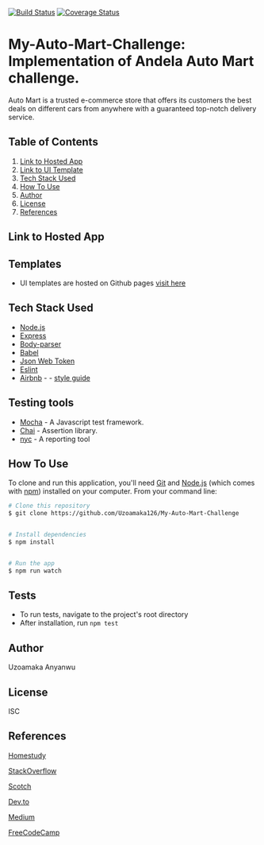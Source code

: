 [![Build Status](https://travis-ci.org/Uzoamaka126/My-Auto-Mart-Challenge.svg?branch=develop)](https://travis-ci.org/Uzoamaka126/My-Auto-Mart-Challenge)
[![Coverage Status](https://coveralls.io/repos/github/Uzoamaka126/My-Auto-Mart-Challenge/badge.svg)](https://coveralls.io/github/Uzoamaka126/My-Auto-Mart-Challenge)
# My-Auto-Mart-Challenge: Implementation of Andela Auto Mart challenge.
Auto Mart is a trusted e-commerce store that offers its customers the best deals on different cars from anywhere with a guaranteed top-notch delivery service.

## Table of Contents
1. <a href="#hosted-app">Link to Hosted App</a>
2. <a href="#UI">Link to UI Template</a>
3. <a href="#tech-stack-used">Tech Stack Used</a>
4. <a href="#Testing tools">How To Use</a>
5. <a href="#author">Author</a>
6. <a href="#license">License</a>
7. <a href="#references">References</a>

## Link to Hosted App


## Templates
* UI templates are hosted on Github pages [visit here](https://github.com/Uzoamaka126/My-Auto-Mart-Challenge/)

## Tech Stack Used

- [Node.js](https://nodejs.org/)
- [Express](https://expressjs.com/)
- [Body-parser](https://www.npmjs.com/package/body-parser)
- [Babel](https://babeljs.io)
- [Json Web Token](https://jwt.io/)
- [Eslint](https://eslint.org/)
- [Airbnb](https://www.npmjs.com/package/eslint-config-airbnb) - - [style guide](https://github.com/airbnb/javascript)

## Testing tools
* [Mocha](https://mochajs.org/) - A Javascript test framework.
* [Chai](http://chaijs.com) - Assertion library.
* [nyc](https://github.com/istanbuljs/nyc) - A reporting tool


## How To Use

To clone and run this application, you'll need [Git](https://git-scm.com) and [Node.js](https://nodejs.org/en/download/) (which comes with [npm](http://npmjs.com)) installed on your computer. From your command line:

```bash
# Clone this repository
$ git clone https://github.com/Uzoamaka126/My-Auto-Mart-Challenge


# Install dependencies
$ npm install


# Run the app
$ npm run watch
```
## Tests

* To run tests, navigate to the project's root directory
* After installation, run `npm test`


## Author

Uzoamaka Anyanwu


## License

ISC

## References

[Homestudy](https://homestudy.andela.com)

[StackOverflow](https://stackoverflow.com/)

[Scotch](https://scotch.io)

[Dev.to](https://dev.to)

[Medium](https://medium.com)

[FreeCodeCamp](https://freecodecamp.org)







